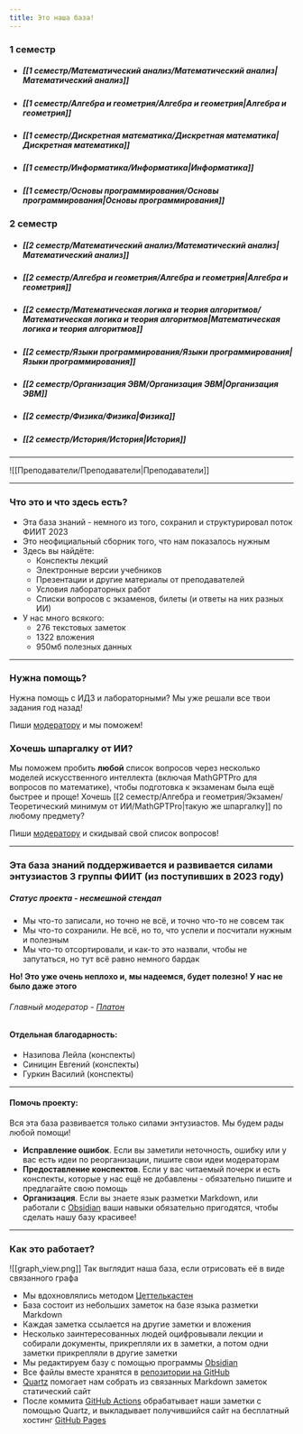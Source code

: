 ```yaml
---
title: Это наша база!
---
```


### 1 семестр
- ##### [[1 семестр/Математический анализ/Математический анализ|Математический анализ]]
- ##### [[1 семестр/Алгебра и геометрия/Алгебра и геометрия|Алгебра и геометрия]]
- ##### [[1 семестр/Дискретная математика/Дискретная математика|Дискретная математика]]
- ##### [[1 семестр/Информатика/Информатика|Информатика]]
- ##### [[1 семестр/Основы программирования/Основы программирования|Основы программирования]]

### 2 семестр
- ##### [[2 семестр/Математический анализ/Математический анализ|Математический анализ]]
- ##### [[2 семестр/Алгебра и геометрия/Алгебра и геометрия|Алгебра и геометрия]]
- ##### [[2 семестр/Математическая логика и теория алгоритмов/Математическая логика и теория алгоритмов|Математическая логика и теория алгоритмов]]
- ##### [[2 семестр/Языки программирования/Языки программирования|Языки программирования]]
- ##### [[2 семестр/Организация ЭВМ/Организация ЭВМ|Организация ЭВМ]]
- ##### [[2 семестр/Физика/Физика|Физика]]
- ##### [[2 семестр/История/История|История]]

---

![[Преподаватели/Преподаватели|Преподаватели]]

---

### Что это и что здесь есть?
- Эта база знаний - немного из того, сохранил и структурировал поток ФИИТ 2023
- Это неофициальный сборник того, что нам показалось нужным
- Здесь вы найдёте:
	- Конспекты лекций
	- Электронные версии учебников
	- Презентации и другие материалы от преподавателей
	- Условия лабораторных работ
	- Списки вопросов с экзаменов, билеты (и ответы на них разных ИИ)
- У нас много всякого:
	- 276 текстовых заметок
	- 1322 вложения
	- 950мб полезных данных

---

### Нужна помощь?

Нужна помощь с ИДЗ и лабораторными? Мы уже решали все твои задания год назад! 

Пиши [модератору](https://t.me/StepanovPlaton) и мы поможем!

### Хочешь шпаргалку от ИИ?

Мы поможем пробить **любой** список вопросов через несколько моделей искусственного интеллекта (включая MathGPTPro для вопросов по математике), чтобы подготовка к экзаменам была ещё быстрее и проще!
Хочешь [[2 семестр/Алгебра и геометрия/Экзамен/Теоретический минимум от ИИ/MathGPTPro|такую же шпаргалку]] по любому предмету? 

Пиши [модератору](https://t.me/StepanovPlaton) и скидывай свой список вопросов!

---

### Эта база знаний поддерживается и развивается силами энтузиастов 3 группы ФИИТ (из поступивших в 2023 году)

##### Статус проекта - несмешной стендап
- Мы что-то записали, но точно не всё, и точно что-то не совсем так
- Мы что-то сохранили. Не всё, но то, что успели и посчитали нужным и полезным
- Мы что-то отсортировали, и как-то это назвали, чтобы не запутаться, но тут всё равно немного бардак
  
**Но! Это уже очень неплохо и, мы надеемся, будет полезно! У нас не было даже этого**

###### Главный модератор - [Платон](https://t.me/StepanovPlaton)
#### Отдельная благодарность: 
- Назипова Лейла (конспекты)
- Синицин Евгений (конспекты)
- Гуркин Василий (конспекты)

---

#### Помочь проекту:
Вся эта база развивается только силами энтузиастов. Мы будем рады любой помощи!
- **Исправление ошибок**. Если вы заметили неточность, ошибку или у вас есть идеи по реорганизации, пишите свои идеи модераторам
- **Предоставление конспектов**. Если у вас читаемый почерк и есть конспекты, которые у нас ещё не добавлены - обязательно пишите и предлагайте свою помощь
- **Организация**. Если вы знаете язык разметки Markdown, или работали с [Obsidian](https://obsidian.md) ваши навыки обязательно пригодятся, чтобы сделать нашу базу красивее!

---

### Как это работает?

![[graph_view.png]]
Так выглядит наша база, если отрисовать её в виде связанного графа

- Мы вдохновлялись методом [Цеттелькастен](https://ru.wikipedia.org/wiki/Цеттелькастен)
- База состоит из небольших заметок на базе языка разметки Markdown
- Каждая заметка ссылается на другие заметки и вложения
- Несколько заинтересованных людей оцифровывали лекции и собирали документы, прикрепляли их в заметки, а потом одни заметки прикрепляли в другие заметки
- Мы редактируем базу с помощью программы [Obsidian](https://obsidian.md)
- Все файлы вместе хранятся в [репозитории на GitHub](https://github.com/StepanovPlaton/quartz)
- [Quartz](https://quartz.jzhao.xyz) помогает нам собрать из связанных Markdown заметок статический сайт
- После коммита [GitHub Аctions](https://github.com/features/actions) обрабатывает наши заметки с помощью Quartz, и выкладывает получившийся сайт на бесплатный хостинг [GitHub Pages](https://pages.github.com)
